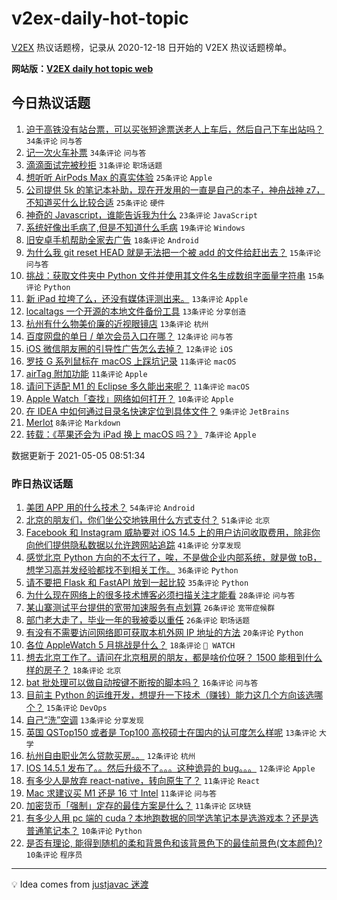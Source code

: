 # v2ex-daily-hot-topic

[V2EX](https://www.v2ex.com/) 热议话题榜，记录从 2020-12-18 日开始的 V2EX 热议话题榜单。

**网站版：[V2EX daily hot topic web](https://boojack.github.io/v2ex-daily-hot-topic-web/)**

## 今日热议话题

<!-- TODAY BEGIN -->

1. [迫于高铁没有站台票，可以买张短途票送老人上车后，然后自己下车出站吗？](https://www.v2ex.com/t/774949) `34条评论` `问与答`
1. [记一次火车补票](https://www.v2ex.com/t/774934) `34条评论` `问与答`
1. [滴滴面试完被秒拒](https://www.v2ex.com/t/774958) `31条评论` `职场话题`
1. [想听听 AirPods Max 的真实体验](https://www.v2ex.com/t/774955) `25条评论` `Apple`
1. [公司提供 5k 的笔记本补助，现在开发用的一直是自己的本子，神舟战神 z7，不知道买什么比较合适](https://www.v2ex.com/t/774961) `25条评论` `硬件`
1. [神奇的 Javascript，谁能告诉我为什么](https://www.v2ex.com/t/774968) `23条评论` `JavaScript`
1. [系统好像出毛病了,但是不知道什么毛病](https://www.v2ex.com/t/774942) `19条评论` `Windows`
1. [旧安卓手机帮助全家去广告](https://www.v2ex.com/t/774960) `18条评论` `Android`
1. [为什么我 git reset HEAD 就是无法把一个被 add 的文件给赶出去？](https://www.v2ex.com/t/774950) `15条评论` `问与答`
1. [挑战：获取文件夹中 Python 文件并使用其文件名生成数组字面量字符串](https://www.v2ex.com/t/774944) `15条评论` `Python`
1. [新 iPad 拉垮了么，还没有媒体评测出来。](https://www.v2ex.com/t/774945) `13条评论` `Apple`
1. [localtags 一个开源的本地文件备份工具](https://www.v2ex.com/t/774938) `13条评论` `分享创造`
1. [杭州有什么物美价廉的近视眼镜店](https://www.v2ex.com/t/774935) `13条评论` `杭州`
1. [百度网盘的单日 / 单次会员入口在哪？](https://www.v2ex.com/t/774980) `12条评论` `问与答`
1. [iOS 微信朋友圈的引导性广告怎么去掉？](https://www.v2ex.com/t/774948) `12条评论` `iOS`
1. [罗技 G 系列鼠标在 macOS 上踩坑记录](https://www.v2ex.com/t/774964) `11条评论` `macOS`
1. [airTag 附加功能](https://www.v2ex.com/t/774952) `11条评论` `Apple`
1. [请问下适配 M1 的 Eclipse 多久能出来呢？](https://www.v2ex.com/t/774937) `11条评论` `macOS`
1. [Apple Watch「查找」网络如何打开？](https://www.v2ex.com/t/774939) `10条评论` `Apple`
1. [在 IDEA 中如何通过目录名快速定位到具体文件？](https://www.v2ex.com/t/774954) `9条评论` `JetBrains`
1. [Merlot](https://www.v2ex.com/t/774957) `8条评论` `Markdown`
1. [转载：《苹果还会为 iPad 换上 macOS 吗？》](https://www.v2ex.com/t/774971) `7条评论` `Apple`

数据更新于 2021-05-05 08:51:34

<!-- TODAY END -->

### 昨日热议话题

<!-- YESTERDAY BEGIN -->

1. [美团 APP 用的什么技术？](https://www.v2ex.com/t/774833) `54条评论` `Android`
1. [北京的朋友们，你们坐公交地铁用什么方式支付？](https://www.v2ex.com/t/774819) `51条评论` `北京`
1. [Facebook 和 Instagram 威胁要对 iOS 14.5 上的用户访问收取费用，除非你向他们提供隐私数据以允许跨网站追踪](https://www.v2ex.com/t/774864) `41条评论` `分享发现`
1. [感觉北京 Python 方向的不太行了，唉，不是做企业内部系统，就是做 toB，想学习高并发经验都找不到相关工作。](https://www.v2ex.com/t/774840) `36条评论` `Python`
1. [请不要把 Flask 和 FastAPI 放到一起比较](https://www.v2ex.com/t/774831) `35条评论` `Python`
1. [为什么现在网络上的很多技术博客必须扫描关注才能看](https://www.v2ex.com/t/774882) `28条评论` `问与答`
1. [某山寨测试平台提供的宽带加速服务有点划算](https://www.v2ex.com/t/774842) `26条评论` `宽带症候群`
1. [部门老大走了，毕业一年的我被委以重任](https://www.v2ex.com/t/774868) `26条评论` `职场话题`
1. [有没有不需要访问网络即可获取本机外网 IP 地址的方法](https://www.v2ex.com/t/774884) `20条评论` `Python`
1. [各位 AppleWatch 5 月挑战是什么？](https://www.v2ex.com/t/774912) `18条评论` ` WATCH`
1. [想去北京工作了。请问在北京租房的朋友，都是啥价位呀？ 1500 能租到什么样的房子？](https://www.v2ex.com/t/774895) `18条评论` `北京`
1. [bat 批处理可以做自动按键不断按的脚本吗？](https://www.v2ex.com/t/774876) `16条评论` `问与答`
1. [目前主 Python 的运维开发，想提升一下技术（赚钱）能力这几个方向该选哪个？](https://www.v2ex.com/t/774851) `15条评论` `DevOps`
1. [自己“洗”空调](https://www.v2ex.com/t/774889) `13条评论` `分享发现`
1. [英国 QSTop150 或者是 Top100 高校硕士在国内的认可度怎么样呢](https://www.v2ex.com/t/774859) `13条评论` `大学`
1. [杭州自由职业怎么贷款买房。。](https://www.v2ex.com/t/774903) `12条评论` `杭州`
1. [IOS 14.5.1 发布了。。然后升级不了。。。这种诡异的 bug。。。](https://www.v2ex.com/t/774827) `12条评论` `Apple`
1. [有多少人是放弃 react-native，转向原生了？](https://www.v2ex.com/t/774913) `11条评论` `React`
1. [Mac 求建议买 M1 还是 16 寸 Intel](https://www.v2ex.com/t/774880) `11条评论` `问与答`
1. [加密货币「强制」定存的最佳方案是什么？](https://www.v2ex.com/t/774835) `11条评论` `区块链`
1. [有多少人用 pc 端的 cuda？本地跑数据的同学选笔记本是选游戏本？还是选普通笔记本？](https://www.v2ex.com/t/774918) `10条评论` `Python`
1. [是否有理论, 能得到随机的柔和背景色和该背景色下的最佳前景色(文本颜色)?](https://www.v2ex.com/t/774875) `10条评论` `程序员`

<!-- YESTERDAY END -->

---

💡 Idea comes from [justjavac 迷渡](https://github.com/justjavac/)
